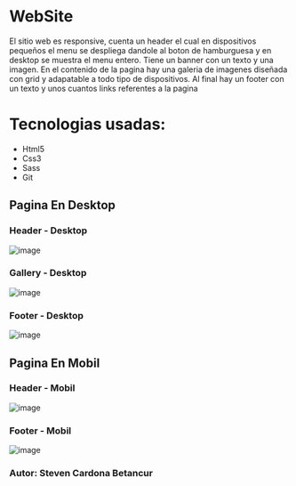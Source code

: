 # WebSite

El sitio web es responsive, cuenta un header el cual en dispositivos pequeños el menu se despliega dandole al boton de hamburguesa y en desktop se muestra el menu entero.
Tiene un banner con un texto y una imagen. En el contenido de la pagina hay una galeria de imagenes diseñada con grid y adapatable a todo tipo de dispositivos. Al final hay un footer con un texto y unos cuantos links referentes a la pagina

# Tecnologias usadas:

  + Html5
  + Css3
  + Sass
  + Git

## Pagina En Desktop

### Header - Desktop
![image](https://user-images.githubusercontent.com/66984715/147139009-17ce2486-7d5c-4434-81b9-a95fae0e9374.jpeg)

### Gallery - Desktop
![image](https://user-images.githubusercontent.com/66984715/147139014-06703df3-6efb-4381-a967-d499a3ff0708.jpeg)

### Footer - Desktop
![image](https://user-images.githubusercontent.com/66984715/147139016-40ce32ce-5080-4427-9622-a10c48f61422.jpeg)

## Pagina En Mobil

### Header - Mobil
![image](https://user-images.githubusercontent.com/66984715/147139017-9d990fde-962b-4366-8257-3a4fac76ff70.jpeg)

### Footer - Mobil
![image](https://user-images.githubusercontent.com/66984715/147139019-1aebc0c0-09be-4edc-8771-d32188502d36.jpeg)


### Autor: Steven Cardona Betancur
